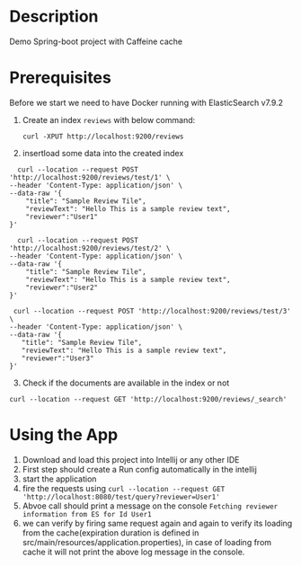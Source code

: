 # Description
Demo Spring-boot project with Caffeine cache

# Prerequisites
Before we start we need to have Docker running with ElasticSearch v7.9.2

1. Create an index ```reviews``` with below command:
    ```
    curl -XPUT http://localhost:9200/reviews
    ```
2. insertload some data into the created index
  ```
    curl --location --request POST 'http://localhost:9200/reviews/test/1' \
  --header 'Content-Type: application/json' \
  --data-raw '{
      "title": "Sample Review Tile",
      "reviewText": "Hello This is a sample review text",
      "reviewer":"User1"
  }'
  ```
  ```
    curl --location --request POST 'http://localhost:9200/reviews/test/2' \
  --header 'Content-Type: application/json' \
  --data-raw '{
      "title": "Sample Review Tile",
      "reviewText": "Hello This is a sample review text",
      "reviewer":"User2"
  }'
  ```
   ```
    curl --location --request POST 'http://localhost:9200/reviews/test/3' \
  --header 'Content-Type: application/json' \
  --data-raw '{
      "title": "Sample Review Tile",
      "reviewText": "Hello This is a sample review text",
      "reviewer":"User3"
  }'
  ```
3. Check if the documents are available in the index or not
  ```
  curl --location --request GET 'http://localhost:9200/reviews/_search'
  ```
  
# Using the App
1. Download and load this project into Intellij or any other IDE
2. First step should create a Run config automatically in the intellij
3. start the application
4. fire the requests using ```curl --location --request GET 'http://localhost:8080/test/query?reviewer=User1'```
5. Abvoe call should print a message on the console ```Fetching reviewer information from ES for Id User1```
6. we can verify by firing same request again and again to verify its loading from the cache(expiration duration is defined in src/main/resources/application.properties), in case of loading from cache it will not print the above log message in the console.

